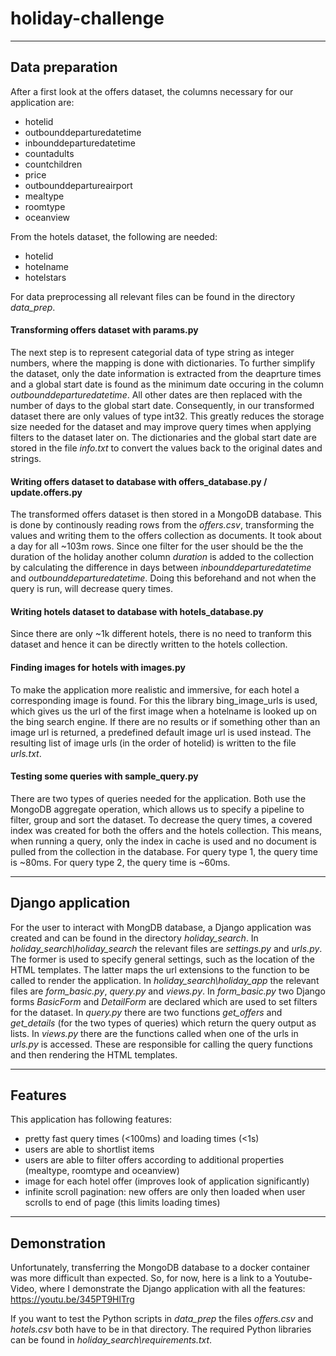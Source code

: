 # holiday-challenge

---

## Data preparation

After a first look at the offers dataset, the columns necessary for our application are:
- hotelid
- outbounddeparturedatetime
- inbounddeparturedatetime
- countadults
- countchildren
- price
- outbounddepartureairport
- mealtype
- roomtype
- oceanview

From the hotels dataset, the following are needed:
- hotelid
- hotelname
- hotelstars

For data preprocessing all relevant files can be found in the directory *data_prep*.

#### Transforming offers dataset with params.py
The next step is to represent categorial data of type string as integer numbers, where the mapping is done with dictionaries. To further simplify the dataset, only the date information is extracted from the deaprture times and a global start date is found as the minimum date occuring in the column *outbounddeparturedatetime*. All other dates are then replaced with the number of days to the global start date. Consequently, in our transformed dataset there are only values of type int32. This greatly reduces the storage size needed for the dataset and may improve query times when applying filters to the dataset later on. The dictionaries and the global start date are stored in the file *info.txt* to convert the values back to the original dates and strings.

#### Writing offers dataset to database with offers_database.py / update.offers.py
The transformed offers dataset is then stored in a MongoDB database. This is done by continously reading rows from the *offers.csv*, transforming the values and writing them to the offers collection as documents. It took about a day for all ~103m rows. Since one filter for the user should be the the duration of the holiday another column *duration* is added to the collection by calculating the difference in days between *inbounddeparturedatetime* and *outbounddeparturedatetime*. Doing this beforehand and not when the query is run, will decrease query times.

#### Writing hotels dataset to database with hotels_database.py
Since there are only ~1k different hotels, there is no need to tranform this dataset and hence it can be directly written to the hotels collection.

#### Finding images for hotels with images.py
To make the application more realistic and immersive, for each hotel a corresponding image is found. For this the library bing_image_urls is used, which gives us the url of the first image when a hotelname is looked up on the bing search engine. If there are no results or if something other than an image url is returned, a predefined default image url is used instead. The resulting list of image urls (in the order of hotelid) is written to the file *urls.txt*.

#### Testing some queries with sample_query.py
There are two types of queries needed for the application. Both use the MongoDB aggregate operation, which allows us to specify a pipeline to filter, group and sort the dataset. To decrease the query times, a covered index was created for both the offers and the hotels collection. This means, when running a query, only the index in cache is used and no document is pulled from the collection in the database. For query type 1, the query time is ~80ms. For query type 2, the query time is ~60ms.

---

## Django application

For the user to interact with MongDB database, a Django application was created and can be found in the directory *holiday_search*. In *holiday_search\holiday_search* the relevant files are *settings.py* and *urls.py*. The former is used to specify general settings, such as the location of the HTML templates. The latter maps the url extensions to the function to be called to render the application. In *holiday_search\holiday_app* the relevant files are *form_basic.py*, *query.py* and *views.py*. In *form_basic.py* two Django forms *BasicForm* and *DetailForm* are declared which are used to set filters for the dataset. In *query.py* there are two functions *get_offers* and *get_details* (for the two types of queries) which return the query output as lists. In *views.py* there are the functions called when one of the urls in *urls.py* is accessed. These are responsible for calling the query functions and then rendering the HTML templates.

---

## Features

This application has following features:
- pretty fast query times (<100ms) and loading times (<1s)
- users are able to shortlist items
- users are able to filter offers according to additional properties (mealtype, roomtype and oceanview)
- image for each hotel offer (improves look of application significantly)
- infinite scroll pagination: new offers are only then loaded when user scrolls to end of page (this limits loading times)

---

## Demonstration

Unfortunately, transferring the MongoDB database to a docker container was more difficult than expected. So, for now, here is a link to a Youtube-Video, where I demonstrate the Django application with all the features: https://youtu.be/345PT9HlTrg

If you want to test the Python scripts in *data_prep* the files *offers.csv* and *hotels.csv* both have to be in that directory. The required Python libraries can be found in *holiday_search\requirements.txt*.

